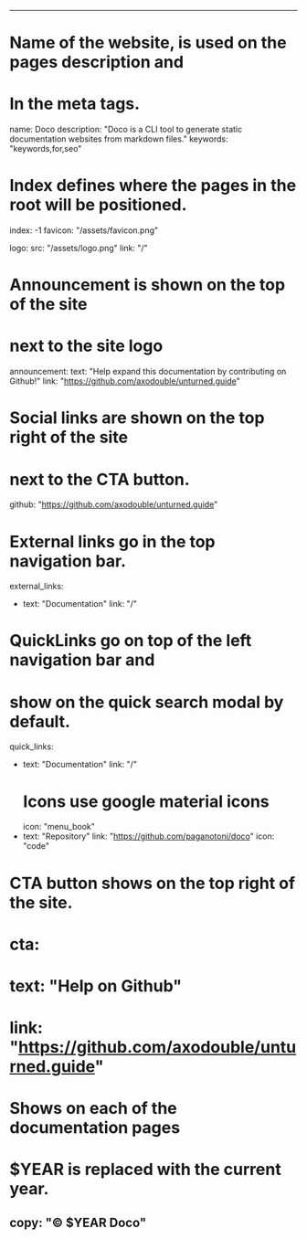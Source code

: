 ----
# Name of the website, is used on the pages description and 
# In the meta tags.
name: Doco
description: "Doco is a CLI tool to generate static documentation websites from markdown files."
keywords: "keywords,for,seo"

# Index defines where the pages in the root will be positioned.
index: -1
favicon: "/assets/favicon.png"

logo: 
  src: "/assets/logo.png"
  link: "/"

# Announcement is shown on the top of the site
# next to the site logo
announcement: 
  text: "Help expand this documentation by contributing on Github!"
  link: "https://github.com/axodouble/unturned.guide"

# Social links are shown on the top right of the site
# next to the CTA button.
github: "https://github.com/axodouble/unturned.guide" 

# External links go in the top navigation bar.
external_links:
  - text: "Documentation"
    link: "/"

# QuickLinks go on top of the left navigation bar and
# show on the quick search modal by default.
quick_links:
  - text: "Documentation"
    link: "/"
    # Icons use google material icons
    icon: "menu_book"
  - text: "Repository"
    link: "https://github.com/paganotoni/doco"
    icon: "code"


# CTA button shows on the top right of the site.
# cta: 
#  text: "Help on Github"
#  link: "https://github.com/axodouble/unturned.guide"

# Shows on each of the documentation pages
# $YEAR is replaced with the current year.
copy: "© $YEAR Doco"
----